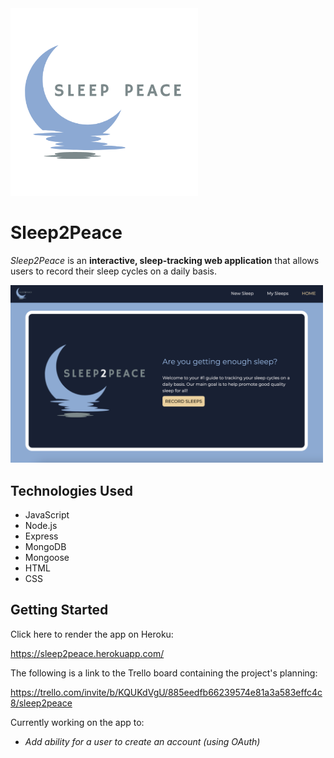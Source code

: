 <img src="public/images/s2p-logo.png" width="300" height="auto">

# Sleep2Peace

*Sleep2Peace* is an **interactive, sleep-tracking web application** that allows users to record their sleep cycles on a daily basis.

<img src="public/images/s2p-home.png" width="500">

## Technologies Used

- JavaScript
- Node.js
- Express
- MongoDB
- Mongoose
- HTML
- CSS



## Getting Started

Click here to render the app on Heroku:

https://sleep2peace.herokuapp.com/


The following is a link to the Trello board containing the project's planning:

https://trello.com/invite/b/KQUKdVgU/885eedfb66239574e81a3a583effc4c8/sleep2peace



Currently working on the app to:
- *Add ability for a user to create an account (using OAuth)*









